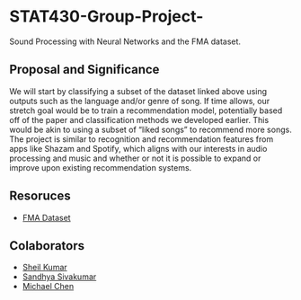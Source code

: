 # STAT430-Group-Project-

Sound Processing with Neural Networks and the FMA dataset. 

## Proposal and Significance 

We will start by classifying a subset of the dataset linked above using outputs such as the language and/or genre of song. If time allows, our stretch goal would be to train a recommendation model, potentially based off of the paper and classification methods we developed earlier. This would be akin to using a subset of “liked songs” to recommend more songs. The project is similar to recognition and recommendation features from apps like Shazam and Spotify, which aligns with our interests in audio processing and music and whether or not it is possible to expand or improve upon existing recommendation systems.

## Resoruces 

* [FMA Dataset](https://github.com/mdeff/fma)

## Colaborators

* [Sheil Kumar](https://github.com/SheilKumar)
* [Sandhya Sivakumar](https://github.com/ssivak3)
* [Michael Chen](https://github.com/mc578)
 
